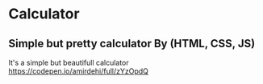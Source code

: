 # Calculator
Simple but pretty calculator By (HTML, CSS, JS)
-----------------------------------------------

It's a simple but beautifull calculator
https://codepen.io/amirdehi/full/zYzOpdQ
